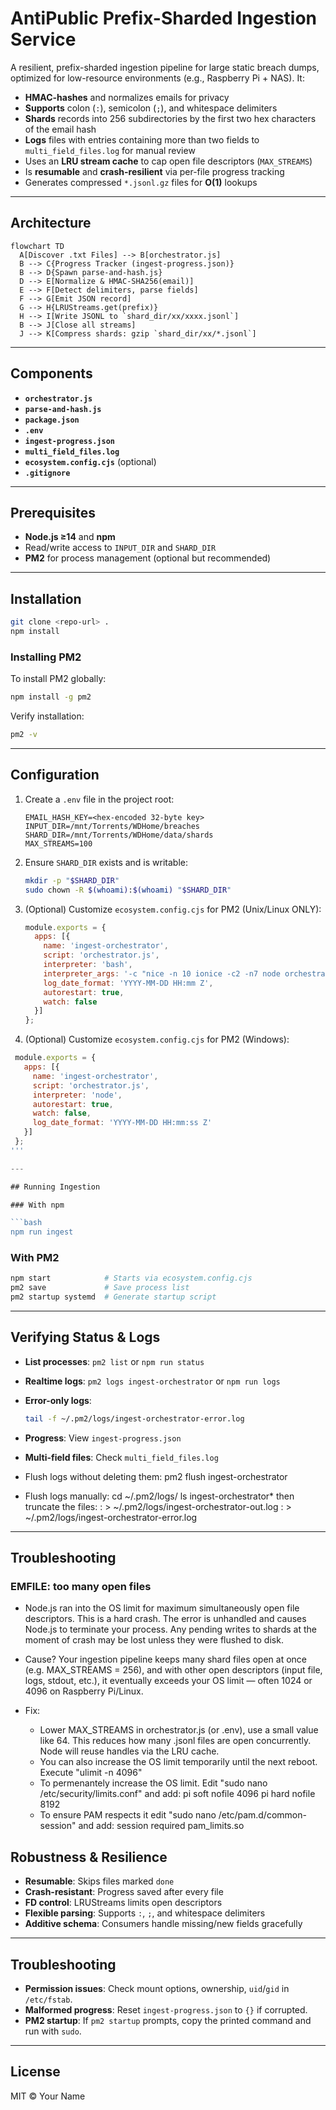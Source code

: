 # AntiPublic Prefix-Sharded Ingestion Service

A resilient, prefix-sharded ingestion pipeline for large static breach dumps, optimized for low-resource environments (e.g., Raspberry Pi + NAS). It:

- **HMAC-hashes** and normalizes emails for privacy  
- **Supports** colon (`:`), semicolon (`;`), and whitespace delimiters  
- **Shards** records into 256 subdirectories by the first two hex characters of the email hash  
- **Logs** files with entries containing more than two fields to `multi_field_files.log` for manual review  
- Uses an **LRU stream cache** to cap open file descriptors (`MAX_STREAMS`)  
- Is **resumable** and **crash-resilient** via per-file progress tracking  
- Generates compressed `*.jsonl.gz` files for **O(1)** lookups  

---

## Architecture

```mermaid
flowchart TD
  A[Discover .txt Files] --> B[orchestrator.js]
  B --> C{Progress Tracker (ingest-progress.json)}
  B --> D{Spawn parse-and-hash.js}
  D --> E[Normalize & HMAC-SHA256(email)]
  E --> F[Detect delimiters, parse fields]
  F --> G[Emit JSON record]
  G --> H{LRUStreams.get(prefix)}
  H --> I[Write JSONL to `shard_dir/xx/xxxx.jsonl`]
  B --> J[Close all streams]
  J --> K[Compress shards: gzip `shard_dir/xx/*.jsonl`]
```

---

## Components

- **`orchestrator.js`**  
- **`parse-and-hash.js`**  
- **`package.json`**  
- **`.env`**  
- **`ingest-progress.json`**  
- **`multi_field_files.log`**  
- **`ecosystem.config.cjs`** (optional)  
- **`.gitignore`**

---

## Prerequisites

- **Node.js ≥14** and **npm**  
- Read/write access to `INPUT_DIR` and `SHARD_DIR`  
- **PM2** for process management (optional but recommended)  

---

## Installation

```bash
git clone <repo-url> .
npm install
```

### Installing PM2

To install PM2 globally:

```bash
npm install -g pm2
```

Verify installation:

```bash
pm2 -v
```

---

## Configuration

1. Create a `.env` file in the project root:

   ```dotenv
   EMAIL_HASH_KEY=<hex-encoded 32-byte key>
   INPUT_DIR=/mnt/Torrents/WDHome/breaches
   SHARD_DIR=/mnt/Torrents/WDHome/data/shards
   MAX_STREAMS=100
   ```
2. Ensure `SHARD_DIR` exists and is writable:

   ```bash
   mkdir -p "$SHARD_DIR"
   sudo chown -R $(whoami):$(whoami) "$SHARD_DIR"
   ```

3. (Optional) Customize `ecosystem.config.cjs` for PM2 (Unix/Linux ONLY):

   ```js
   module.exports = {
     apps: [{
       name: 'ingest-orchestrator',
       script: 'orchestrator.js',
       interpreter: 'bash',
       interpreter_args: '-c "nice -n 10 ionice -c2 -n7 node orchestrator.js"',
       log_date_format: 'YYYY-MM-DD HH:mm Z',
       autorestart: true,
       watch: false
     }]
   };
   ```
4. (Optional) Customize `ecosystem.config.cjs` for PM2 (Windows):
 ```js
  module.exports = {
    apps: [{
      name: 'ingest-orchestrator',
      script: 'orchestrator.js',
      interpreter: 'node',
      autorestart: true,
      watch: false,
      log_date_format: 'YYYY-MM-DD HH:mm:ss Z'
    }]
  };
'''

---

## Running Ingestion

### With npm

```bash
npm run ingest
```

### With PM2

```bash
npm start            # Starts via ecosystem.config.cjs
pm2 save             # Save process list
pm2 startup systemd  # Generate startup script
```

---

## Verifying Status & Logs

- **List processes**: `pm2 list` or `npm run status`  
- **Realtime logs**: `pm2 logs ingest-orchestrator` or `npm run logs`  
- **Error-only logs**:

  ```bash
  tail -f ~/.pm2/logs/ingest-orchestrator-error.log
  ```

- **Progress**: View `ingest-progress.json`  
- **Multi-field files**: Check `multi_field_files.log`  
- Flush logs without deleting them: pm2 flush ingest-orchestrator
- Flush logs manually:
cd ~/.pm2/logs/
ls ingest-orchestrator*
then truncate the files:
: > ~/.pm2/logs/ingest-orchestrator-out.log
: > ~/.pm2/logs/ingest-orchestrator-error.log

---

## Troubleshooting

### EMFILE: too many open files

- Node.js ran into the OS limit for maximum simultaneously open file descriptors. This is a hard crash. The error is unhandled and causes Node.js to terminate your process. Any pending writes to shards at the moment of crash may be lost unless they were flushed to disk.

- Cause? Your ingestion pipeline keeps many shard files open at once (e.g. MAX_STREAMS = 256), and with other open descriptors (input file, logs, stdout, etc.), it eventually exceeds your OS limit — often 1024 or 4096 on Raspberry Pi/Linux.

- Fix:
  - Lower MAX_STREAMS in orchestrator.js (or .env), use a small value like 64. This reduces how many .jsonl files are open concurrently. Node will reuse handles via the LRU cache.
  - You can also increase the OS limit temporarily until the next reboot. Execute "ulimit -n 4096"
  - To permenantely increase the OS limit. Edit "sudo nano /etc/security/limits.conf" and add:
      pi soft nofile 4096
      pi hard nofile 8192
  - To ensure PAM respects it edit "sudo nano /etc/pam.d/common-session" and add:
      session required pam_limits.so




## Robustness & Resilience

- **Resumable**: Skips files marked `done`  
- **Crash-resistant**: Progress saved after every file  
- **FD control**: LRUStreams limits open descriptors  
- **Flexible parsing**: Supports `:`, `;`, and whitespace delimiters  
- **Additive schema**: Consumers handle missing/new fields gracefully  

---

## Troubleshooting

- **Permission issues**: Check mount options, ownership, `uid`/`gid` in `/etc/fstab`.  
- **Malformed progress**: Reset `ingest-progress.json` to `{}` if corrupted.  
- **PM2 startup**: If `pm2 startup` prompts, copy the printed command and run with `sudo`.  

---

## License

MIT © Your Name
